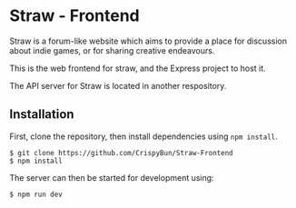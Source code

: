 # Straw - Frontend
Straw is a forum-like website which aims to provide a place for discussion about indie games, or for sharing creative endeavours.

This is the web frontend for straw, and the Express project to host it.

The API server for Straw is located in another respository.

## Installation
First, clone the repository, then install dependencies using `npm install`.
```
$ git clone https://github.com/CrispyBun/Straw-Frontend
$ npm install
```
The server can then be started for development using:
```
$ npm run dev
```
